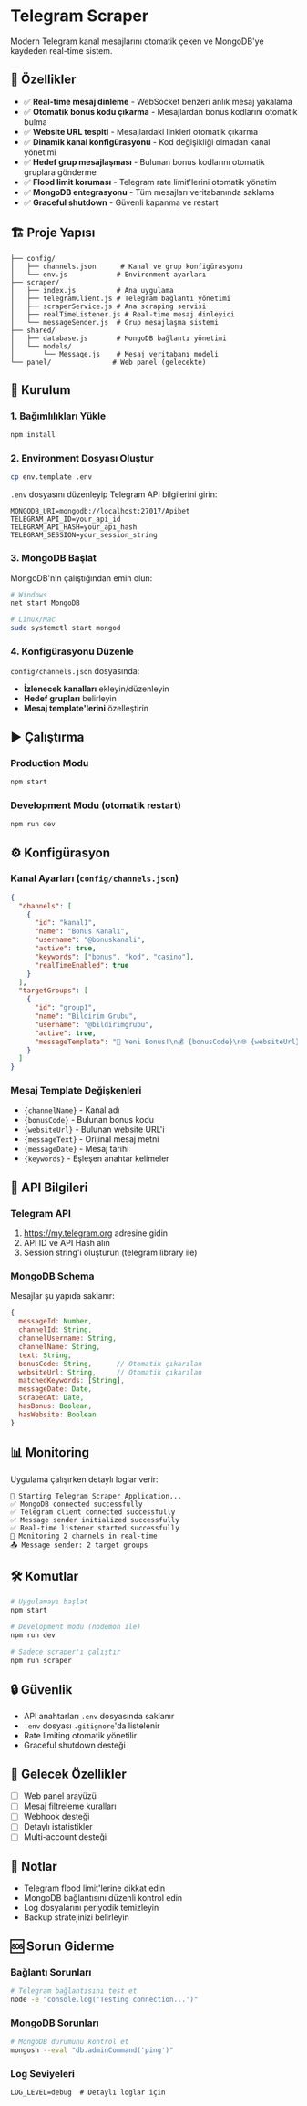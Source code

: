 # Telegram Scraper

Modern Telegram kanal mesajlarını otomatik çeken ve MongoDB'ye kaydeden real-time sistem.

## 🎯 Özellikler

- ✅ **Real-time mesaj dinleme** - WebSocket benzeri anlık mesaj yakalama
- ✅ **Otomatik bonus kodu çıkarma** - Mesajlardan bonus kodlarını otomatik bulma  
- ✅ **Website URL tespiti** - Mesajlardaki linkleri otomatik çıkarma
- ✅ **Dinamik kanal konfigürasyonu** - Kod değişikliği olmadan kanal yönetimi
- ✅ **Hedef grup mesajlaşması** - Bulunan bonus kodlarını otomatik gruplara gönderme
- ✅ **Flood limit koruması** - Telegram rate limit'lerini otomatik yönetim
- ✅ **MongoDB entegrasyonu** - Tüm mesajları veritabanında saklama
- ✅ **Graceful shutdown** - Güvenli kapanma ve restart

## 🏗️ Proje Yapısı

```
├── config/
│   ├── channels.json      # Kanal ve grup konfigürasyonu
│   └── env.js            # Environment ayarları
├── scraper/
│   ├── index.js          # Ana uygulama
│   ├── telegramClient.js # Telegram bağlantı yönetimi
│   ├── scraperService.js # Ana scraping servisi
│   ├── realTimeListener.js # Real-time mesaj dinleyici
│   └── messageSender.js  # Grup mesajlaşma sistemi
├── shared/
│   ├── database.js       # MongoDB bağlantı yönetimi
│   └── models/
│       └── Message.js    # Mesaj veritabanı modeli
└── panel/               # Web panel (gelecekte)
```

## 🚀 Kurulum

### 1. Bağımlılıkları Yükle

```bash
npm install
```

### 2. Environment Dosyası Oluştur

```bash
cp env.template .env
```

`.env` dosyasını düzenleyip Telegram API bilgilerini girin:

```env
MONGODB_URI=mongodb://localhost:27017/Apibet
TELEGRAM_API_ID=your_api_id
TELEGRAM_API_HASH=your_api_hash  
TELEGRAM_SESSION=your_session_string
```

### 3. MongoDB Başlat

MongoDB'nin çalıştığından emin olun:

```bash
# Windows
net start MongoDB

# Linux/Mac
sudo systemctl start mongod
```

### 4. Konfigürasyonu Düzenle

`config/channels.json` dosyasında:

- **İzlenecek kanalları** ekleyin/düzenleyin
- **Hedef grupları** belirleyin  
- **Mesaj template'lerini** özelleştirin

## ▶️ Çalıştırma

### Production Modu
```bash
npm start
```

### Development Modu (otomatik restart)
```bash
npm run dev
```

## ⚙️ Konfigürasyon

### Kanal Ayarları (`config/channels.json`)

```json
{
  "channels": [
    {
      "id": "kanal1",
      "name": "Bonus Kanalı",
      "username": "@bonuskanali",
      "active": true,
      "keywords": ["bonus", "kod", "casino"],
      "realTimeEnabled": true
    }
  ],
  "targetGroups": [
    {
      "id": "group1", 
      "name": "Bildirim Grubu",
      "username": "@bildirimgrubu",
      "active": true,
      "messageTemplate": "🎰 Yeni Bonus!\n💰 {bonusCode}\n🌐 {websiteUrl}"
    }
  ]
}
```

### Mesaj Template Değişkenleri

- `{channelName}` - Kanal adı
- `{bonusCode}` - Bulunan bonus kodu
- `{websiteUrl}` - Bulunan website URL'i
- `{messageText}` - Orijinal mesaj metni
- `{messageDate}` - Mesaj tarihi
- `{keywords}` - Eşleşen anahtar kelimeler

## 🔧 API Bilgileri

### Telegram API

1. https://my.telegram.org adresine gidin
2. API ID ve API Hash alın
3. Session string'i oluşturun (telegram library ile)

### MongoDB Schema

Mesajlar şu yapıda saklanır:

```javascript
{
  messageId: Number,
  channelId: String,
  channelUsername: String,
  channelName: String,
  text: String,
  bonusCode: String,      // Otomatik çıkarılan
  websiteUrl: String,     // Otomatik çıkarılan
  matchedKeywords: [String],
  messageDate: Date,
  scrapedAt: Date,
  hasBonus: Boolean,
  hasWebsite: Boolean
}
```

## 📊 Monitoring

Uygulama çalışırken detaylı loglar verir:

```
🚀 Starting Telegram Scraper Application...
✅ MongoDB connected successfully
✅ Telegram client connected successfully
✅ Message sender initialized successfully
✅ Real-time listener started successfully
📡 Monitoring 2 channels in real-time
📤 Message sender: 2 target groups
```

## 🛠️ Komutlar

```bash
# Uygulamayı başlat
npm start

# Development modu (nodemon ile)
npm run dev

# Sadece scraper'ı çalıştır
npm run scraper
```

## 🔒 Güvenlik

- API anahtarları `.env` dosyasında saklanır
- `.env` dosyası `.gitignore`'da listelenir
- Rate limiting otomatik yönetilir
- Graceful shutdown desteği

## 🚧 Gelecek Özellikler

- [ ] Web panel arayüzü
- [ ] Mesaj filtreleme kuralları
- [ ] Webhook desteği
- [ ] Detaylı istatistikler
- [ ] Multi-account desteği

## 📝 Notlar

- Telegram flood limit'lerine dikkat edin
- MongoDB bağlantısını düzenli kontrol edin
- Log dosyalarını periyodik temizleyin
- Backup stratejinizi belirleyin

## 🆘 Sorun Giderme

### Bağlantı Sorunları
```bash
# Telegram bağlantısını test et
node -e "console.log('Testing connection...')"
```

### MongoDB Sorunları
```bash
# MongoDB durumunu kontrol et
mongosh --eval "db.adminCommand('ping')"
```

### Log Seviyeleri
```env
LOG_LEVEL=debug  # Detaylı loglar için
``` 